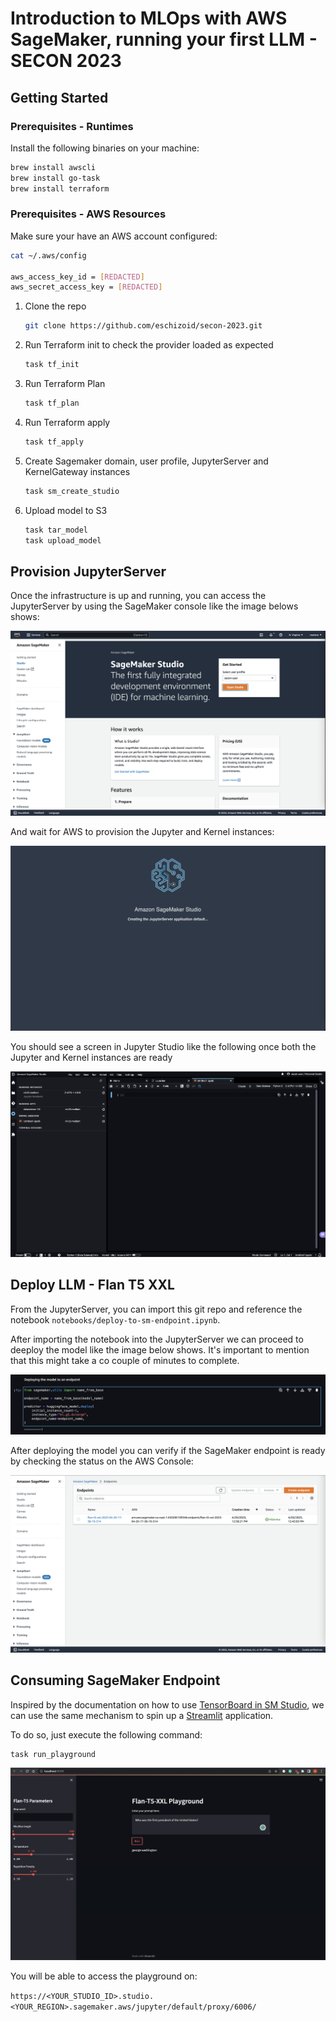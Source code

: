 # Introduction to MLOps with AWS SageMaker, running your first LLM - SECON 2023

## Getting Started

### Prerequisites - Runtimes

Install the following binaries on your machine:

```bash
brew install awscli
brew install go-task
brew install terraform
```

### Prerequisites - AWS Resources

Make sure your have an AWS account configured:

```bash
cat ~/.aws/config

aws_access_key_id = [REDACTED]
aws_secret_access_key = [REDACTED]
```

1. Clone the repo
    ```bash
    git clone https://github.com/eschizoid/secon-2023.git
    ```
2. Run Terraform init to check the provider loaded as expected
   ```bash
   task tf_init
   ```
3. Run Terraform Plan
   ```bash
   task tf_plan
   ```
4. Run Terraform apply
   ```bash
   task tf_apply
   ```
5. Create Sagemaker domain, user profile, JupyterServer and KernelGateway instances
   ```bash
   task sm_create_studio
   ```
6. Upload model to S3
   ```bash
   task tar_model
   task upload_model
   ```

## Provision JupyterServer

Once the infrastructure is up and running, you can access the JupyterServer by using the SageMaker console like the
image
belows shows:

![](images/jupyter-lab-launch.png)

And wait for AWS to provision the Jupyter and Kernel instances:

![](images/jupyter-lab-wait.png)

You should see a screen in Jupyter Studio like the following once both the Jupyter and Kernel instances are ready

![](images/jupyter-lab-ready.png)

## Deploy LLM - Flan T5 XXL

From the JupyterServer, you can import this git repo and reference the notebook `notebooks/deploy-to-sm-endpoint.ipynb`.

After importing the notebook into the JupyterServer we can proceed to deeploy the model like the image below shows. It's
important to mention that this might take a co couple of minutes to complete.

![](images/jupyter-lab-endpoint-1.png)

After deploying the model you can verify if the SageMaker endpoint is ready by checking the status on the AWS Console:

![](images/jupyter-lab-endpoint-2.png)

## Consuming SageMaker Endpoint

Inspired by the documentation on how to
use [TensorBoard in SM Studio](https://docs.aws.amazon.com/sagemaker/latest/dg/studio-tensorboard.html), we can use the
same mechanism to spin up a [Streamlit](https://streamlit.io) application.

To do so, just execute the following command:

```bash
task run_playground
```

![](images/playground-ui.png)

You will be able to access the playground on:

`https://<YOUR_STUDIO_ID>.studio.<YOUR_REGION>.sagemaker.aws/jupyter/default/proxy/6006/`
